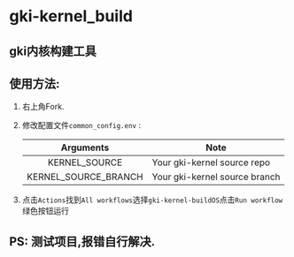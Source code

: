 # gki-kernel_build
## gki内核构建工具

## 使用方法:

1. 右上角Fork.

2. 修改配置文件`common_config.env` :

   |        Arguments        |                          Note                     |
   | :---------------------: | ------------------------------------------------- |
   |      KERNEL_SOURCE      | Your gki-kernel source repo                       |
   |  KERNEL_SOURCE_BRANCH   | Your gki-kernel source branch                     |

3. 点击`Actions`找到`All workflows`选择`gki-kernel-buildOS`点击`Run workflow`绿色按钮运行

## PS: 测试项目,报错自行解决.